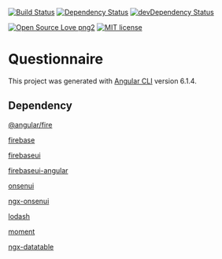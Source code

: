 [![Build Status](https://travis-ci.org/l7960261/questionnaire.svg?branch=master)](https://travis-ci.org/l7960261/questionnaire) [![Dependency Status](https://david-dm.org/l7960261/questionnaire.svg)](https://david-dm.org/l7960261/questionnaire) [![devDependency Status](https://david-dm.org/l7960261/questionnaire/dev-status.svg)](https://david-dm.org/l7960261/questionnaire?type=dev)

[![Open Source Love png2](https://badges.frapsoft.com/os/v2/open-source.png?v=103)](https://github.com/ellerbrock/open-source-badges/)
[![MIT license](https://img.shields.io/badge/License-MIT-blue.svg)](https://lbesson.mit-license.org/)

# Questionnaire

This project was generated with [Angular CLI](https://github.com/angular/angular-cli) version 6.1.4.

## Dependency

[@angular/fire](https://github.com/angular/angularfire2)

[firebase](https://github.com/firebase/firebase-js-sdk)

[firebaseui](https://github.com/firebase/firebaseui-web)

[firebaseui-angular](https://www.npmjs.com/package/firebaseui-angular)

[onsenui](https://onsen.io/)

[ngx-onsenui](https://github.com/OnsenUI/OnsenUI/tree/master/bindings/angular2)

[lodash](https://lodash.com/)

[moment](https://momentjs.com/)

[ngx-datatable](https://github.com/swimlane/ngx-datatable)
